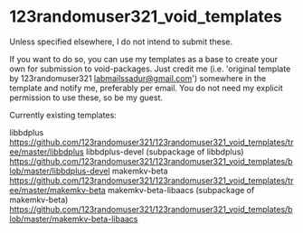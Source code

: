 # 123randomuser321_void_templates
Unless specified elsewhere, I do not intend to submit these.

If you want to do so, you can use my templates as a base to create your own for submission to void-packages.
Just credit me (i.e. 'original template by 123randomuser321 <labmailssadur@gmail.com>') somewhere in the template and notify me, preferably per email. You do not need my explicit permission to use these, so be my guest.

Currently existing templates:

libbdplus <https://github.com/123randomuser321/123randomuser321_void_templates/tree/master/libbdplus>
libbdplus-devel (subpackage of libbdplus) <https://github.com/123randomuser321/123randomuser321_void_templates/blob/master/libbdplus-devel>
makemkv-beta <https://github.com/123randomuser321/123randomuser321_void_templates/tree/master/makemkv-beta>
makemkv-beta-libaacs (subpackage of makemkv-beta) <https://github.com/123randomuser321/123randomuser321_void_templates/blob/master/makemkv-beta-libaacs>
